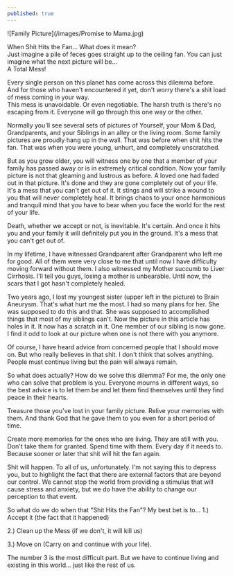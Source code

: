 ```yaml
---
published: true
---
```

![Family Picture](/images/Promise to Mama.jpg)

When Shit Hits the Fan... What does it mean?   
Just imagine a pile of feces goes straight up to the ceiling fan.  You can just imagine what the next picture will be...   
A Total Mess!

Every single person on this planet has come across this dilemma before.   
And for those who haven't encountered it yet, don't worry there's a shit load of mess coming in your way.   
This mess is unavoidable. Or even negotiable. The harsh truth is there's no escaping from it.
Everyone will go through this one way or the other.

Normally you'll see several sets of pictures of Yourself, your Mom & Dad, Grandparents, and your Siblings in an alley or the living room. Some family pictures are proudly hang up in the wall.
That was before when shit hits the fan. That was when you were young, unhurt, and completely unscratched. 

But as you grow older, you will witness one by one that a member of your family has passed away or is in extremely critical condition. 
Now your family picture is not that gleaming and lustrous as before. A loved one had faded out in that picture. 
It's done and they are gone completely out of your life. 
It's a mess that you can't get out of it. It stings and will strike a wound to you that will never completely heal. 
It brings chaos to your once harmonious and tranquil mind that you have to bear when you face the world for the rest of your life.

Death, whether we accept or not, is inevitable. 
It's certain. And once it hits you and your family it will definitely put you in the ground. 
It's a mess that you can't get out of. 

In my lifetime, I have witnessed Grandparent after Grandparent who left me for good. All of them were very close to me that until now I have difficulty moving forward without them. 
I also witnessed my Mother succumb to Liver Cirrhosis. 
I'll tell you guys, losing a mother is unbearable. Until now, the scars that I got hasn't completely healed. 

Two years ago, I lost my youngest sister (upper left in the picture) to Brain Aneurysm. 
That's what hurt me the most. I had so many plans for her. 
She was supposed to do this and that. She was supposed to accomplished things that most of my siblings can't.
Now the picture in this article has holes in it. It now has a scratch in it. One member of our sibling is now gone. 
I find it odd to look at our picture when one is not there with you anymore.

Of course, I have heard advice from concerned people that I should move on. But who really believes in that shit. 
I don't think that solves anything. People must continue living but the pain will always remain.

So what does actually? How do we solve this dilemma?
For me, the only one who can solve that problem is you. Everyone mourns in different ways, so the best advice is to let them be and let them find themselves until they find peace in their hearts. 

Treasure those you've lost in your family picture. Relive your memories with them. And thank God that he gave them to you even for a short period of time.

Create more memories for the ones who are living. 
They are still with you. Don't take them for granted. 
Spend time with them. Every day if it needs to. 
Because sooner or later that shit will hit the fan again.

Shit will happen. To all of us, unfortunately. 
I'm not saying this to depress you, but to highlight the fact that there are external factors that are beyond our control. 
We cannot stop the world from providing a stimulus that will cause stress and anxiety, but we do have the ability to change our perception to that event. 

So what do we do when that "Shit Hits the Fan"? 
My best bet is to...
1.) Accept it 
(the fact that it happened)

2.) Clean up the Mess 
(if we don't, it will kill us)

3.) Move on 
(Carry on and continue with your life).

The number 3 is the most difficult part. 
But we have to continue living and existing in this world... just like the rest of us.
 
  
